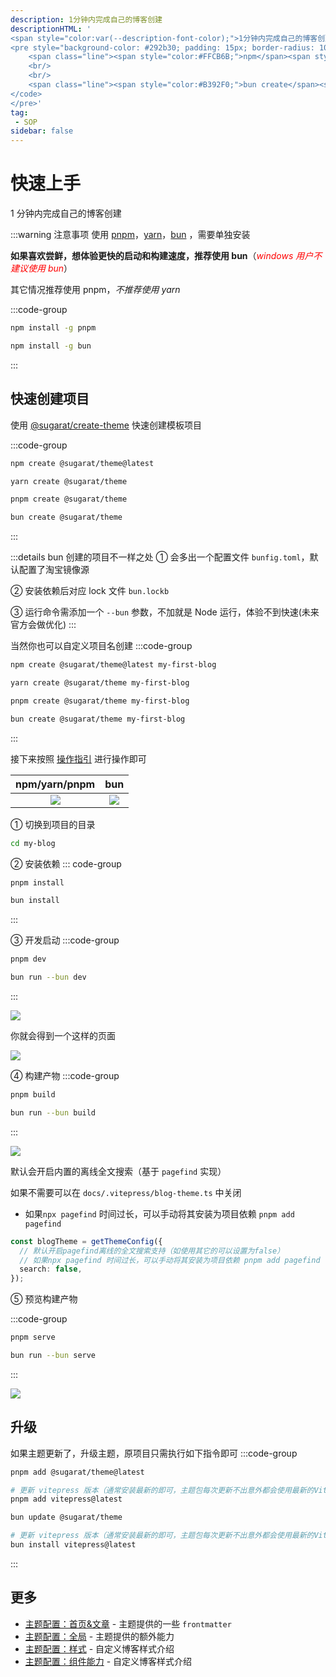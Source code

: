 ```yaml
---
description: 1分钟内完成自己的博客创建
descriptionHTML: '
<span style="color:var(--description-font-color);">1分钟内完成自己的博客创建</span>
<pre style="background-color: #292b30; padding: 15px; border-radius: 10px;" class="shiki material-theme-palenight"><code>
    <span class="line"><span style="color:#FFCB6B;">npm</span><span style="color:#A6ACCD;"> </span><span style="color:#C3E88D;">create</span><span style="color:#A6ACCD;"> </span><span style="color:#C3E88D;">@sugarat/theme@latest</span></span>
    <br/>
    <br/>
    <span class="line"><span style="color:#B392F0;">bun create</span><span style="color:#E1E4E8;"> </span><span style="color:#9ECBFF;">@sugarat/theme</span><span style="color:#E1E4E8;"> </span></span>
</code>
</pre>'
tag:
 - SOP
sidebar: false
---
```


# 快速上手

1 分钟内完成自己的博客创建

:::warning 注意事项
使用 [pnpm](https://pnpm.io)，[yarn](https://www.npmjs.com/package/yarn)，[bun](https://bun.sh/) ，需要单独安装

**如果喜欢尝鲜，想体验更快的启动和构建速度，推荐使用 bun**（<i style="color:red">windows 用户不建议使用 bun</i>）

其它情况推荐使用 pnpm，_不推荐使用 yarn_

:::code-group

```sh [安装 PNPM]
npm install -g pnpm
```

```sh [安装 bun]
npm install -g bun
```

:::

## 快速创建项目

使用 [@sugarat/create-theme](https://github.com/ATQQ/sugar-blog/tree/master/packages/create-theme) 快速创建模板项目

:::code-group

```sh [npm]
npm create @sugarat/theme@latest
```

```sh [yarn]
yarn create @sugarat/theme
```

```sh [pnpm]
pnpm create @sugarat/theme
```

```sh [bun]
bun create @sugarat/theme
```

:::

:::details bun 创建的项目不一样之处
① 会多出一个配置文件 `bunfig.toml`，默认配置了淘宝镜像源

② 安装依赖后对应 lock 文件 `bun.lockb`

③ 运行命令需添加一个 `--bun` 参数，不加就是 Node 运行，体验不到快速(未来官方会做优化)
:::

当然你也可以自定义项目名创建
:::code-group

```sh [npm]
npm create @sugarat/theme@latest my-first-blog
```

```sh [yarn]
yarn create @sugarat/theme my-first-blog
```

```sh [pnpm]
pnpm create @sugarat/theme my-first-blog
```

```sh [bun]
bun create @sugarat/theme my-first-blog
```

:::

接下来按照 [操作指引](https://app.warp.dev/block/lZAFeRnRFgOcsRSUOU5ApV) 进行操作即可

|                              npm/yarn/pnpm                              |                                   bun                                   |
| :---------------------------------------------------------------------: | :---------------------------------------------------------------------: |
| ![](https://img.cdn.sugarat.top/mdImg/MTY4OTQyMDE1NTcxMA==689420155710) | ![](https://img.cdn.sugarat.top/mdImg/MTY5NjE0NzY1NDEwMA==696147654100) |

① 切换到项目的目录

```sh
cd my-blog
```

② 安装依赖
::: code-group

```sh [pnpm]
pnpm install
```

```sh [bun]
bun install
```

:::

③ 开发启动
:::code-group

```sh [pnpm]
pnpm dev
```

```sh [bun]
bun run --bun dev
```

:::

![](https://img.cdn.sugarat.top/mdImg/MTY5NTIxODUyMDU4MQ==695218520581)

你就会得到一个这样的页面

![](https://img.cdn.sugarat.top/mdImg/MTY3Njk4OTk2Mjc0Nw==676989962747)

④ 构建产物
:::code-group

```sh [pnpm]
pnpm build
```

```sh [bun]
bun run --bun build
```

:::

![](https://img.cdn.sugarat.top/mdImg/MTY5NTIxODYwNzA3Nw==695218607077)

默认会开启内置的离线全文搜索（基于 `pagefind` 实现）

如果不需要可以在 `docs/.vitepress/blog-theme.ts` 中关闭

- 如果`npx pagefind` 时间过长，可以手动将其安装为项目依赖 `pnpm add pagefind`

```ts
const blogTheme = getThemeConfig({
  // 默认开启pagefind离线的全文搜索支持（如使用其它的可以设置为false）
  // 如果npx pagefind 时间过长，可以手动将其安装为项目依赖 pnpm add pagefind
  search: false,
});
```

⑤ 预览构建产物

:::code-group

```sh [pnpm]
pnpm serve
```

```sh [bun]
bun run --bun serve
```

:::

![](https://img.cdn.sugarat.top/mdImg/MTY5NTIxODY1NzAzNg==695218657036)

## 升级

如果主题更新了，升级主题，原项目只需执行如下指令即可
:::code-group

```sh [pnpm]
pnpm add @sugarat/theme@latest

# 更新 vitepress 版本（通常安装最新的即可，主题包每次更新不出意外都会使用最新的VitePress）
pnpm add vitepress@latest
```

```sh [bun]
bun update @sugarat/theme

# 更新 vitepress 版本（通常安装最新的即可，主题包每次更新不出意外都会使用最新的VitePress）
bun install vitepress@latest
```

:::

## 更多

- [主题配置：首页&文章](https://theme.sugarat.top/config/frontmatter.html) - 主题提供的一些 `frontmatter`
- [主题配置：全局](https://theme.sugarat.top/config/global.html) - 主题提供的额外能力
- [主题配置：样式](https://theme.sugarat.top/config/style.html) - 自定义博客样式介绍
- [主题配置：组件能力](https://theme.sugarat.top/config/component.html) - 自定义博客样式介绍
